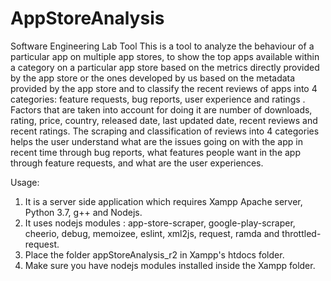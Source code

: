 # AppStoreAnalysis
Software Engineering Lab Tool
This is a tool to analyze the behaviour of a particular app on multiple app stores, to show the top apps available within a category on a particular app store based on the metrics directly provided by the app store or the ones developed by us based on the metadata provided by the app store and to classify the recent reviews of apps into 4 categories: feature requests, bug reports, user experience and ratings . 
Factors that are taken into account for doing it are number of downloads, rating, price, country, released date, last updated date, recent reviews and recent ratings. 
The scraping and classification of reviews into 4 categories helps the user understand what are the issues going on with the app in recent time through bug reports, what features people want in the app through feature requests, and what are the user experiences.

Usage:
1. It is a server side application which requires Xampp Apache server, Python 3.7, g++ and Nodejs.
2. It uses nodejs modules : app-store-scraper, google-play-scraper, cheerio, debug, memoizee, eslint, xml2js, request, ramda and throttled-request.
3. Place the folder appStoreAnalysis_r2 in Xampp's htdocs folder.
4. Make sure you have nodejs modules installed inside the Xampp folder.
